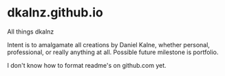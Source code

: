 # dkalnz.github.io
All things dkalnz

Intent is to amalgamate all creations by Daniel Kalne, whether personal, professional, or really anything at all.
Possible future milestone is portfolio.

I don't know how to format readme's on github.com yet.
